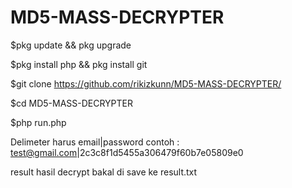 # MD5-MASS-DECRYPTER
$pkg update && pkg upgrade

$pkg install php && pkg install git

$git clone https://github.com/rikizkunn/MD5-MASS-DECRYPTER/

$cd MD5-MASS-DECRYPTER

$php run.php

Delimeter harus email|password
contoh :
test@gmail.com|2c3c8f1d5455a306479f60b7e05809e0

result hasil decrypt bakal di save ke result.txt
